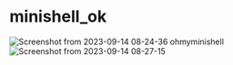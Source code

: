 # minishell_ok

![Screenshot from 2023-09-14 08-24-36](https://github.com/takkeshikuro/minishell_42/assets/132231882/0ae2d495-4bc7-463c-a496-6844e6c7510e)
ohmyminishell
![Screenshot from 2023-09-14 08-27-15](https://github.com/takkeshikuro/minishell_42/assets/132231882/9fca65b8-0966-41c6-b587-ccc06f0fb2f3)

